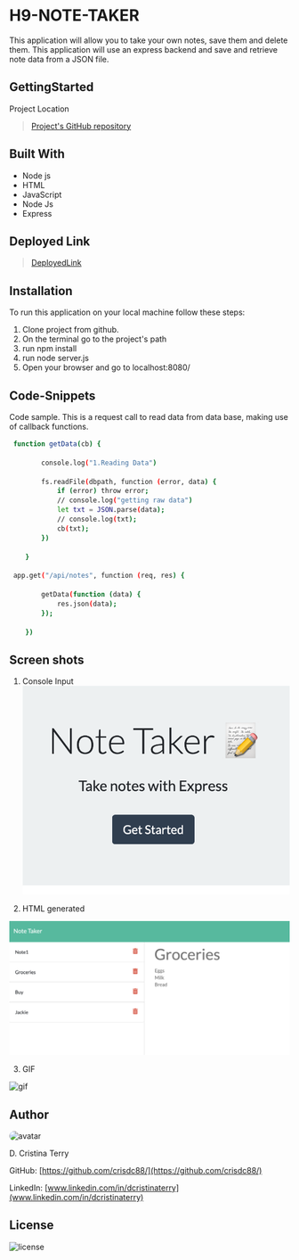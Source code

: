 # H9-NOTE-TAKER

This application will allow you to take  your own notes, save them and delete them.  This application will use an express backend and save and retrieve note data from a JSON file.

## GettingStarted

Project Location

>[Project's GitHub repository](https://github.com/crisdc88/H9-NOTE-TAKER)

## Built With

* Node js
* HTML
* JavaScript
* Node Js
* Express

## Deployed Link

>[DeployedLink](https://ct-notetaker.herokuapp.com/)

## Installation

 To run this application on your local machine follow these steps:

1. Clone project from github.
2. On the terminal go to the project's path
3. run npm install
4. run node server.js
5. Open your browser and go to localhost:8080/

## Code-Snippets

Code sample.  This is a request call to read data from data base, making use of callback functions. 

```sh
 function getData(cb) {

        console.log("1.Reading Data")

        fs.readFile(dbpath, function (error, data) {
            if (error) throw error;
            // console.log("getting raw data")
            let txt = JSON.parse(data);
            // console.log(txt);
            cb(txt);
        })

    }

 app.get("/api/notes", function (req, res) {

        getData(function (data) {
            res.json(data);
        });

    })
```

## Screen shots

1. Console Input
![consoleInput](./screenShots/index.png)

2. HTML generated

![htmlGenerated](./screenShots/notes.png)

3. GIF

![gif](./screenShots/noteTaker.gif)

## Author

<img src="https://avatars.githubusercontent.com/u/61372364?" alt="avatar" style="border-radius:20px" width="30"/>

D. Cristina Terry

GitHub: [https://github.com/crisdc88/](https://github.com/crisdc88/)

LinkedIn: [www.linkedin.com/in/dcristinaterry](www.linkedin.com/in/dcristinaterry)

## License

![license](https://img.shields.io/badge/license-MIT-green)
